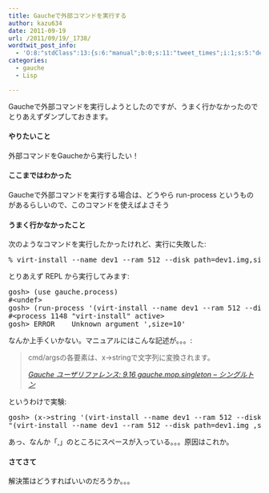 ```yaml
---
title: Gaucheで外部コマンドを実行する
author: kazu634
date: 2011-09-19
url: /2011/09/19/_1738/
wordtwit_post_info:
  - 'O:8:"stdClass":13:{s:6:"manual";b:0;s:11:"tweet_times";i:1;s:5:"delay";i:0;s:7:"enabled";i:1;s:10:"separation";s:2:"60";s:7:"version";s:3:"3.7";s:14:"tweet_template";b:0;s:6:"status";i:2;s:6:"result";a:0:{}s:13:"tweet_counter";i:2;s:13:"tweet_log_ids";a:1:{i:0;i:5447;}s:9:"hash_tags";a:0:{}s:8:"accounts";a:1:{i:0;s:7:"kazu634";}}'
categories:
  - gauche
  - Lisp

---
```

<div class="section">
<p>
    Gaucheで外部コマンドを実行しようとしたのですが、うまく行かなかったのでとりあえずダンプしておきます。
</p>
  
<h4>
    やりたいこと
</h4>
  
<p>
    外部コマンドをGaucheから実行したい！
</p>
  
<h4>
    ここまではわかった
</h4>
  
<p>
    Gaucheで外部コマンドを実行する場合は、どうやら run-process というものがあるらしいので、このコマンドを使えばよさそう
</p>
  
<h4>
    うまく行かなかったこと
</h4>
  
<p>
    次のようなコマンドを実行したかったけれど、実行に失敗した:
</p>
  
<pre class="syntax-highlight">
% virt-<span class="synStatement">install</span> <span class="synSpecial">--name</span> dev1 <span class="synSpecial">--ram</span> <span class="synConstant">512</span> <span class="synSpecial">--disk</span> <span class="synIdentifier">path</span>=<span class="synIdentifier">dev1.img,size</span>=<span class="synConstant">10</span> <span class="synSpecial">--vcpus</span> <span class="synConstant">1</span> <span class="synSpecial">--network</span> <span class="synIdentifier">bridge</span>=<span class="synIdentifier">br0,model</span>=virtio <span class="synSpecial">--graphic</span> <span class="synIdentifier">vnc,listen</span>=<span class="synConstant"></span>.<span class="synConstant"></span>.<span class="synConstant"></span>.<span class="synConstant"></span> <span class="synSpecial">--pxe</span>
</pre>
  
<p>
    とりあえず REPL から実行してみます:
</p>
  
<pre class="syntax-highlight">
gosh<span class="synStatement">&#62;</span> <span class="synStatement">(</span>use gauche.process<span class="synStatement">)</span>
<span class="synComment">#&#60;undef&#62;</span>
gosh<span class="synStatement">&#62;</span> <span class="synStatement">(</span>run-process <span class="synStatement">'</span><span class="synConstant">(virt-install --name dev1 --ram 512 --disk path=dev1.img,size=10 --vcpus 1 --network bridge=br0,model=virtio --graphic vnc,listen=0.0.0.0 --pxe))</span>
<span class="synConstant">#&#60;process 1148 &#34;virt-install&#34; active&#62;</span>
<span class="synConstant">gosh&#62; ERROR    Unknown argument </span><span class="synStatement">'</span>,<span class="synIdentifier">size</span>=<span class="synConstant">10</span><span class="synStatement">'</span>
</pre>
  
<p>
    なんか上手くいかない。マニュアルにはこんな記述が。。。:
</p>
  
<blockquote title="404 Not Found" cite="http://practical-scheme.net/gauche/man/gauche-refj_92.html">
<p>
      cmd/argsの各要素は、x->stringで文字列に変換されます。
</p>
    
<p>
<cite><a href="http://practical-scheme.net/gauche/man/gauche-refj_92.html" onclick="__gaTracker('send', 'event', 'outbound-article', 'http://practical-scheme.net/gauche/man/gauche-refj_92.html', 'Gauche ユーザリファレンス: 9.16 gauche.mop.singleton &#8211; シングルトン');" target="_blank">Gauche ユーザリファレンス: 9.16 gauche.mop.singleton &#8211; シングルトン</a></cite>
</p>
</blockquote>
  
<p>
    というわけで実験:
</p>
  
<pre class="syntax-highlight">
gosh<span class="synStatement">&#62;</span> <span class="synStatement">(</span>x-<span class="synStatement">&#62;</span>string <span class="synStatement">'</span><span class="synConstant">(virt-install --name dev1 --ram 512 --disk path=dev1.img,size=10 --vcpus 1 --network bridge=br0,model=virtio --graphic vnc,listen=0.0.0.0 --pxe))</span>
<span class="synConstant">&#34;(virt-install --name dev1 --ram 512 --disk path=dev1.img ,size=10 --vcpus 1 --network bridge=br0 ,model=virtio --graphic vnc ,listen=0.0.0.0 --pxe)&#34;</span>
</pre>
  
<p>
    あっ、なんか「,」のところにスペースが入っている。。。原因はこれか。
</p>
  
<h4>
    さてさて
</h4>
  
<p>
    解決策はどうすればいいのだろうか。。。
</p>
</div>